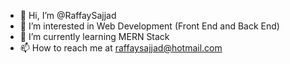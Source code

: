 - 👋 Hi, I’m @RaffaySajjad
- 👀 I’m interested in Web Development (Front End and Back End)
- 🌱 I’m currently learning MERN Stack
- 📫 How to reach me at raffaysajjad@hotmail.com

<!---
RaffaySajjad/RaffaySajjad is a ✨ special ✨ repository because its `README.md` (this file) appears on your GitHub profile.
You can click the Preview link to take a look at your changes.
--->
